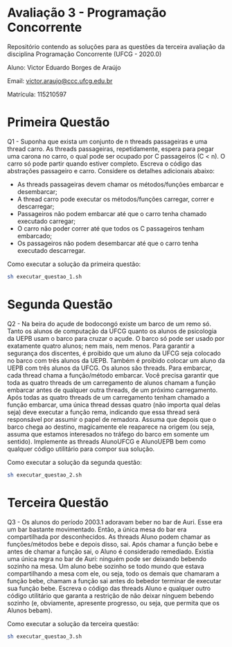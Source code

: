 # Avaliação 3 - Programação Concorrente

Repositório contendo as soluções para as questões da terceira avaliação da disciplina Programação Concorrente (UFCG - 2020.0)

Aluno: Victor Eduardo Borges de Araújo

Email: victor.araujo@ccc.ufcg.edu.br

Matrícula: 115210597

# Primeira Questão

Q1 - Suponha que exista um conjunto de n threads passageiras e uma thread carro. As threads passageiras, repetidamente, espera para pegar uma carona no carro, o qual pode ser ocupado por C passageiros (C < n). O carro só pode partir quando estiver completo. Escreva o código das abstrações passageiro e carro. Considere os detalhes adicionais abaixo:


  - As threads passageiras devem chamar os métodos/funções embarcar e desembarcar;
  - A thread carro pode executar os métodos/funções carregar, correr e descarregar;
  - Passageiros não podem embarcar até que o carro tenha chamado  executado carregar;
  - O carro não poder correr até que todos os C passageiros tenham embarcado;
  - Os passageiros não podem desembarcar até que o carro tenha executado descarregar.

Como executar a solução da primeira questão:

```sh
sh executar_questao_1.sh 
```

# Segunda Questão

Q2 - Na beira do açude de bodocongó existe um barco de um remo só. Tanto os alunos de computação da UFCG quanto os alunos de psicologia da UEPB usam o barco para cruzar o açude. O barco só pode ser usado por exatamente quatro alunos; nem mais, nem menos. Para garantir a segurança dos discentes, é proibido que um aluno da UFCG seja colocado no barco com três alunos da UEPB. Também é proibido colocar um aluno da UEPB com três alunos da UFCG. Os alunos são threads. Para embarcar, cada thread chama a função/método embarcar. Você precisa garantir que toda as quatro threads de um carregamento de alunos chamam a função embarcar antes de qualquer outra threads, de um próximo carregamento. Após todas as quatro threads de um carregamento tenham chamado a função embarcar, uma única thread dessas quatro (não importa qual delas seja) deve executar a função rema, indicando que essa thread será responsável por assumir o papel de remadora. Assuma que depois que o barco chega ao destino, magicamente ele reaparece na origem (ou seja, assuma que estamos interesados no tráfego do barco em somente um sentido). Implemente as threads AlunoUFCG e AlunoUEPB bem como qualquer código utilitário para compor sua solução.


Como executar a solução da segunda questão:

```sh
sh executar_questao_2.sh 
```


# Terceira Questão

Q3 - Os alunos do período 2003.1 adoravam beber no bar de Auri. Esse era um bar bastante movimentado. Então, a única mesa do bar era compartilhada por desconhecidos. As threads Aluno podem chamar as funções/métodos bebe e depois disso, sai. Após chamar a função bebe e antes de chamar a função sai,  o Aluno é considerado remediado. Existia uma única regra no bar de Auri: ninguém pode ser deixando bebendo sozinho na mesa. Um aluno bebe sozinho se todo mundo que estava compartilhando a mesa com ele, ou seja, todo os demais que chamaram a função bebe, chamam a função sai antes do bebedor terminar de executar sua função bebe. Escreva o código das threads Aluno e qualquer outro código utilitário que garanta a restrição de não deixar nínguem bebendo sozinho (e, obviamente, apresente progresso, ou seja, que permita que os Alunos bebam).

Como executar a solução da terceira questão:

```sh
sh executar_questao_3.sh 
```

